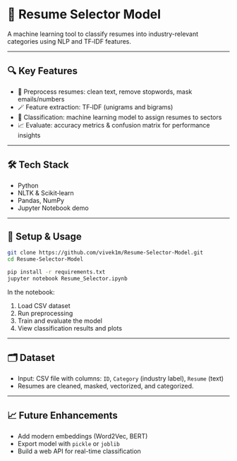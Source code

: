 # 🤖 Resume Selector Model

A machine learning tool to classify resumes into industry-relevant categories using NLP and TF‑IDF features.

---

## 🔍 Key Features

- 🧹 Preprocess resumes: clean text, remove stopwords, mask emails/numbers  
- 🪄 Feature extraction: TF‑IDF (unigrams and bigrams)  
- 🔖 Classification: machine learning model to assign resumes to sectors  
- 📈 Evaluate: accuracy metrics & confusion matrix for performance insights

---

## 🛠️ Tech Stack

- Python  
- NLTK & Scikit‑learn  
- Pandas, NumPy  
- Jupyter Notebook demo

---

## 🚀 Setup & Usage

```bash
git clone https://github.com/vivek1m/Resume-Selector-Model.git
cd Resume-Selector-Model

pip install -r requirements.txt
jupyter notebook Resume_Selector.ipynb
```

In the notebook:  
1. Load CSV dataset  
2. Run preprocessing  
3. Train and evaluate the model  
4. View classification results and plots

---

## 🗂️ Dataset

- Input: CSV file with columns: `ID`, `Category` (industry label), `Resume` (text)  
- Resumes are cleaned, masked, vectorized, and categorized.

---

## 📈 Future Enhancements

- Add modern embeddings (Word2Vec, BERT)  
- Export model with `pickle` or `joblib`  
- Build a web API for real-time classification  
